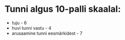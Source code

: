 # Tunni algus 10-palli skaalal:
* tuju - 6
* huvi tunni vastu - 4
* arusaamine tunni eesmärkidest - 7 